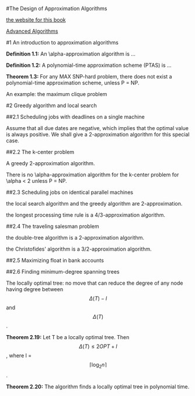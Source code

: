 #The Design of Approximation Algorithms

[the website for this book](http://www.designofapproxalgs.com/)

[Advanced Algorithms](http://personal.vu.nl/r.a.sitters/AdvancedAlgorithms/)

#1 An introduction to approximation algorithms

**Definition 1.1:** An \alpha-approximation algorithm is ...

**Definition 1.2:** A polynomial-time approximation scheme (PTAS) is ...

**Theorem 1.3:** For any MAX SNP-hard problem, there does not exist a polynomial-time approximation scheme, unless P = NP.

An example: the maximum clique problem

#2 Greedy algorithm and local search

##2.1 Scheduling jobs with deadlines on a single machine

Assume that all due dates are negative, which implies that the optimal value is always positive. We shall give a 2-approximation algorithm for this special case.

##2.2 The k-center problem

A greedy 2-approximation algorithm.

There is no \alpha-approximation algorithm for the k-center problem for \alpha < 2 unless P = NP.

##2.3 Scheduling jobs on identical parallel machines

the local search algorithm and the greedy algorithm are 2-approximation.

the longest processing time rule is a 4/3-approximation algorithm.

##2.4 The traveling salesman problem

the double-tree algorithm is a 2-approximation algorithm.

the Christofides' algorithm is a 3/2-approximation algorithm.

##2.5 Maximizing float in bank accounts

##2.6 Finding minimum-degree spanning trees

The locally optimal tree: no move that can reduce the degree of any node having degree between $$\Delta(T) - l$$ and $$\Delta(T)$$.

**Theorem 2.19:** Let T be a locally optimal tree. Then $$\Delta(T) \le 2OPT + l$$, where l = $$\lceil \log_2{n} \rceil$$.

**Theorem 2.20:** The algorithm finds a locally optimal tree in polynomial time.
